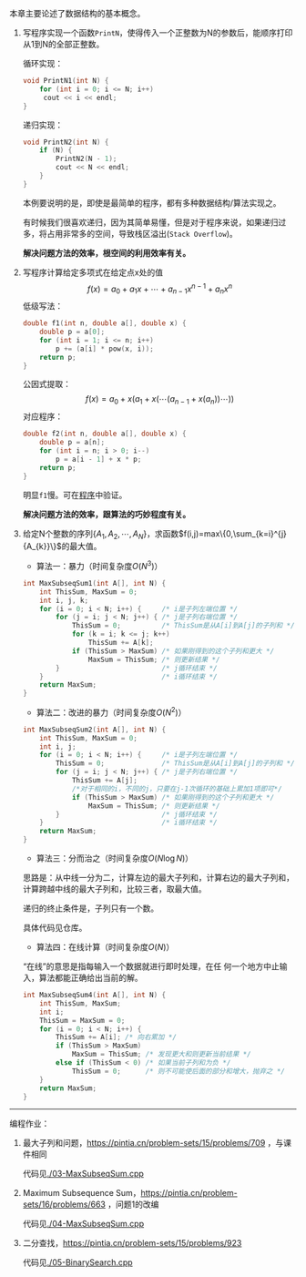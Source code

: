 本章主要论述了数据结构的基本概念。

1. 写程序实现一个函数`PrintN`，使得传入一个正整数为N的参数后，能顺序打印从1到N的全部正整数。

   循环实现：

   ```cpp
   void PrintN1(int N) {
       for (int i = 0; i <= N; i++)
        cout << i << endl;
   }
   ```
   
   递归实现：
   
   ```cpp
   void PrintN2(int N) {
       if (N) {
           PrintN2(N - 1);
           cout << N << endl;
       }
   }
   ```
   
   本例要说明的是，即使是最简单的程序，都有多种数据结构/算法实现之。
   
   有时候我们很喜欢递归，因为其简单易懂，但是对于程序来说，如果递归过多，将占用非常多的空间，导致栈区溢出(`Stack Overflow`)。
   
   **解决问题方法的效率，根空间的利用效率有关。**
   
2. 写程序计算给定多项式在给定点x处的值
   $$
   f(x) = a_{0} + a_{1}x + \cdots + a_{n-1}x^{n-1} + a_{n}x^{n}
   $$
   低级写法：

   ```cpp
   double f1(int n, double a[], double x) {
       double p = a[0];
       for (int i = 1; i <= n; i++)
           p += (a[i] * pow(x, i));
       return p;
   }
   ```

   公因式提取：
   $$
   f(x) = a_{0} + x(a_{1} + x(\cdots(a_{n-1} + x(a_{n}))\cdots))
   $$
   对应程序：

   ```cpp
   double f2(int n, double a[], double x) {
       double p = a[n];
       for (int i = n; i > 0; i--)
           p = a[i - 1] + x * p;
       return p;
   }
   ```

   明显`f1`慢。可在[程序](./02-Polynomial.cpp)中验证。

   **解决问题方法的效率，跟算法的巧妙程度有关。**
   
3. 给定N个整数的序列$\{A_{1},A_{2},\cdots,A_{N}\}$，求函数$f(i,j)=max\{0,\sum_{k=i}^{j}{A_{k}}\}$的最大值。

   + 算法一：暴力（时间复杂度$O(N^3)$）
   
   ```cpp
   int MaxSubseqSum1(int A[], int N) {
       int ThisSum, MaxSum = 0;
       int i, j, k;
       for (i = 0; i < N; i++) {     /* i是子列左端位置 */
           for (j = i; j < N; j++) { /* j是子列右端位置 */
               ThisSum = 0;          /* ThisSum是从A[i]到A[j]的子列和 */
               for (k = i; k <= j; k++)
                   ThisSum += A[k];
               if (ThisSum > MaxSum) /* 如果刚得到的这个子列和更大 */
                   MaxSum = ThisSum; /* 则更新结果 */
           }                         /* j循环结束 */
       }                             /* i循环结束 */
       return MaxSum;
   }
   ```
   
   + 算法二：改进的暴力（时间复杂度$O(N^2)$）
   
   ```cpp
   int MaxSubseqSum2(int A[], int N) {
       int ThisSum, MaxSum = 0;
       int i, j;
       for (i = 0; i < N; i++) {     /* i是子列左端位置 */
           ThisSum = 0;              /* ThisSum是从A[i]到A[j]的子列和 */
           for (j = i; j < N; j++) { /* j是子列右端位置 */
               ThisSum += A[j];
               /*对于相同的i，不同的j，只要在j-1次循环的基础上累加1项即可*/
               if (ThisSum > MaxSum) /* 如果刚得到的这个子列和更大 */
                   MaxSum = ThisSum; /* 则更新结果 */
           }                         /* j循环结束 */
       }                             /* i循环结束 */
       return MaxSum;
   }
   ```
   
   + 算法三：分而治之（时间复杂度$O(N\log{N})$）
   
   思路是：从中线一分为二，计算左边的最大子列和，计算右边的最大子列和，计算跨越中线的最大子列和，比较三者，取最大值。
   
   递归的终止条件是，子列只有一个数。
   
   具体代码见仓库。
   
   + 算法四：在线计算（时间复杂度$O(N)$）
   
   “在线”的意思是指每输入一个数据就进行即时处理，在任 何一个地方中止输入，算法都能正确给出当前的解。
   
   ```cpp
   int MaxSubseqSum4(int A[], int N) {
       int ThisSum, MaxSum;
       int i;
       ThisSum = MaxSum = 0;
       for (i = 0; i < N; i++) {
           ThisSum += A[i]; /* 向右累加 */
           if (ThisSum > MaxSum)
               MaxSum = ThisSum; /* 发现更大和则更新当前结果 */
           else if (ThisSum < 0) /* 如果当前子列和为负 */
               ThisSum = 0;      /* 则不可能使后面的部分和增大，抛弃之 */
       }
       return MaxSum;
   }
   ```
   

---

编程作业：

1. 最大子列和问题，https://pintia.cn/problem-sets/15/problems/709 ，与课件相同

   代码见[./03-MaxSubseqSum.cpp](./03-MaxSubseqSum.cpp)

2. Maximum Subsequence Sum，https://pintia.cn/problem-sets/16/problems/663 ，问题1的改编

   代码见[./04-MaxSubseqSum.cpp](./04-MaxSubseqSum.cpp)

3. 二分查找，https://pintia.cn/problem-sets/15/problems/923

   代码见[./05-BinarySearch.cpp](./05-BinarySearch.cpp)

